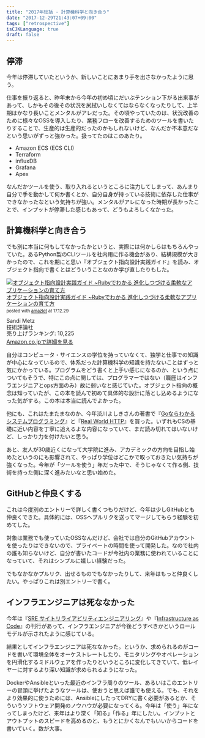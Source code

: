 ```yaml
---
title: "2017年総括 - 計算機科学と向き合う"
date: "2017-12-29T21:43:07+09:00"
tags: ["retrospective"]
isCJKLanguage: true
draft: false
---
```


停滞
----

今年は停滞していたというか、新しいことにあまり手を出さなかったように思う。

仕事を振り返ると、昨年末から今年の初め頃にだいぶテンション下がる出来事があって、しかもその後その状況を尻拭いしなくてはならなくなったりして、上半期はかなり長いことメンタルがアレだった。その頃やっていたのは、状況改善のために様々なOSSを導入したり、業務フローを改善するためのツールを書いたりすることで、生産的は生産的だったのかもしれないけど、なんだか不本意だなという思いがずっと強かった。扱ってたのはこのあたり。

* Amazon ECS (ECS CLI)
* Terraform
* influxDB
* Grafana
* Apex

なんだかツールを使う、取り入れるというところに注力してしまって、あんまり自分で手を動かして何か書くとか、自分自身が持っている技術に依存した仕事ができなかったなという気持ちが強い。メンタルがアレになった時期が長かったことで、インプットが停滞した感じもあって、どうもよろしくなかった。

計算機科学と向き合う
----

でも別に本当に何もしてなかったかというと、実際には何かしらはもちろんやっていた。あるPython製のCLIツールを社内用に作る機会があり、結構規模が大きかったので、これを期にと思い『オブジェクト指向設計実践ガイド』を読み、オブジェクト指向で書くとはどういうことなのか学び直したりもした。

<div class="amazlet-box" style="margin-bottom:0px;"><div class="amazlet-image" style="float:left;margin:0px 12px 1px 0px;"><a href="http://www.amazon.co.jp/exec/obidos/ASIN/477418361X/diary081213-22/ref=nosim/" name="amazletlink" target="_blank"><img src="https://images-fe.ssl-images-amazon.com/images/I/51-TCt0H4UL._SL160_.jpg" alt="オブジェクト指向設計実践ガイド ~Rubyでわかる 進化しつづける柔軟なアプリケーションの育て方" style="border: none;" /></a></div><div class="amazlet-info" style="line-height:120%; margin-bottom: 10px"><div class="amazlet-name" style="margin-bottom:10px;line-height:120%"><a href="http://www.amazon.co.jp/exec/obidos/ASIN/477418361X/diary081213-22/ref=nosim/" name="amazletlink" target="_blank">オブジェクト指向設計実践ガイド ~Rubyでわかる 進化しつづける柔軟なアプリケーションの育て方</a><div class="amazlet-powered-date" style="font-size:80%;margin-top:5px;line-height:120%">posted with <a href="http://www.amazlet.com/" title="amazlet" target="_blank">amazlet</a> at 17.12.29</div></div><div class="amazlet-detail">Sandi Metz <br />技術評論社 <br />売り上げランキング: 10,225<br /></div><div class="amazlet-sub-info" style="float: left;"><div class="amazlet-link" style="margin-top: 5px"><a href="http://www.amazon.co.jp/exec/obidos/ASIN/477418361X/diary081213-22/ref=nosim/" name="amazletlink" target="_blank">Amazon.co.jpで詳細を見る</a></div></div></div><div class="amazlet-footer" style="clear: left"></div></div>

自分はコンピュータ・サイエンスの学位を持っていなくて、独学と仕事での知識が中心になっているので、体系だった計算機科学の知識を持たないことはずっと気にかかっている。プログラムをどう書くと上手い感じになるのか、という点についてもそうで、特にこの点に関しては、プログラマーではない（職歴はインフラエンジニアとops方面のみ）故に弱いなと感じていた。オブジェクト指向の概念は知っていたが、この本を読んで初めて具体的な設計に落とし込めるようになった気がする。この本は本当に読んでよかった。

他にも、これはたまたまなのか、今年渋川よしきさんの著書で『[Goならわかるシステムプログラミング](https://www.amazon.co.jp/dp/4908686033/)』と『[Real World HTTP](https://www.amazon.co.jp/dp/4873118042/)』を買った。いずれもCSの基礎に近い内容を丁寧に追えるよな内容になっていて、まだ読み切れてはいないけど、しっかり力を付けたいと思う。

あと、友人が30歳近くになって大学院に進み、アカデミックの方向を目指し始めたというのにも影響されて、やっぱり学位はどこかで取っておきたい気持ちが強くなった。今年が「ツールを使う」年だった中で、そうじゃなくて作る側、技術を持った側に深く進みたいなと思い始めた。

GitHubと仲良くする
----

これは今度別のエントリーで詳しく書くつもりだけど、今年は少しGitHubとも仲良くできた。具体的には、OSSへプルリクを送ってマージしてもらう経験を初めてした。

対象は業務でも使っていたOSSなんだけど、会社では自分のGitHubアカウントを使ったりはできないので、プライベートの時間を使って開発した。なので社内の誰も知らないけど、自分が書いたコードが今社内の業務に使われていることになっていて、それはシンプルに嬉しい経験だった。

でもなかなかプルリク、出せるものでもなかったりして、来年はもっと仲良くしたい。やっぱりこれは別エントリーで書く。

インフラエンジニアは死ななかった
----

今年は『[SRE サイトリライアビリティエンジニアリング](https://www.amazon.co.jp/dp/4873117917/)』や『[Infrastructure as Code](https://www.amazon.co.jp/dp/4873117968/)』の刊行があって、インフラエンジニアが今後どうすべきかというロールモデルが示されたように感じている。

結果としてインフラエンジニアは死ななかった。というか、求められるのがコードを書いて環境全体をオーケストレートしたり、モニタリングやオペレーションを円滑化するミドルウェアを作ったりというところに変化してきていて、低レイヤーに対するより深い知識が求められるようになった。

DockerやAnsibleといった最近のインフラ周りのツール、あるいはこのエントリーの冒頭に挙げたようなツールは、使おうと思えば誰でも使える。でも、それをより効果的に使うためには、AnsibleにしたってDRYに書く必要があるとか、そういうソフトウェア開発のノウハウが必要になってくる。今年は「使う」年になってしまったけど、来年はより深く「知る」「作る」年にしたい。インプットとアウトプットのスピードを高めるのと、もうとにかくなんでもいいからコードを書いていく。数が大事。
